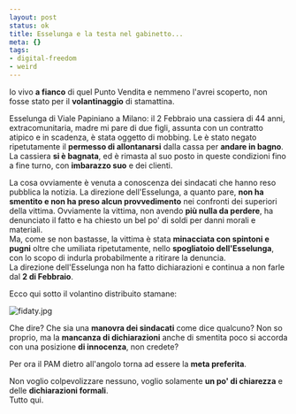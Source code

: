 ```yaml
--- 
layout: post
status: ok
title: Esselunga e la testa nel gabinetto...
meta: {}
tags: 
- digital-freedom
- weird
---
```

Io vivo **a fianco** di quel Punto Vendita e nemmeno l'avrei scoperto, non fosse stato per il **volantinaggio** di stamattina.  
  
Esselunga di Viale Papiniano a Milano: il 2 Febbraio una cassiera di 44 anni, extracomunitaria, madre mi pare di due figli, assunta con un contratto atipico e in scadenza, è stata oggetto di mobbing. Le è stato negato ripetutamente il **permesso di allontanarsi** dalla cassa per **andare in bagno**.  
La cassiera **si è bagnata**, ed è rimasta al suo posto in queste condizioni fino a fine turno, con **imbarazzo suo** e dei clienti.  
  
La cosa ovviamente è venuta a conoscenza dei sindacati che hanno reso pubblica la notizia. La direzione dell'Esselunga, a quanto pare, **non ha smentito e non ha preso alcun provvedimento** nei confronti dei superiori della vittima. Ovviamente la vittima, non avendo **più nulla da perdere**, ha denunciato il fatto e ha chiesto un bel po' di soldi per danni morali e materiali.  
Ma, come se non bastasse, la vittima è stata **minacciata con spintoni e pugni** oltre che umiliata ripetutamente, nello **spogliatoio dell'Esselunga**, con lo scopo di indurla probabilmente a ritirare la denuncia.  
La direzione dell'Esselunga non ha fatto dichiarazioni e continua a non farle dal **2 di Febbraio**.  
  
Ecco qui sotto il volantino distribuito stamane:  
  
<img src='http://fast.mgpf.it/fidaty.jpg' alt='fidaty.jpg' />
  
Che dire? Che sia una **manovra dei sindacati** come dice qualcuno? Non so proprio, ma la **mancanza di dichiarazioni** anche di smentita poco si accorda con una posizione **di innocenza**, non credete?  
  
Per ora il PAM dietro all'angolo torna ad essere la **meta preferita**.  
  
Non voglio colpevolizzare nessuno, voglio solamente **un po' di chiarezza** e delle **dichiarazioni formali**.  
Tutto qui.  
  
 
